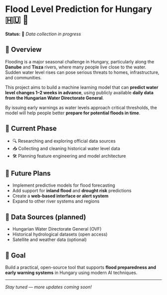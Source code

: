 # Flood Level Prediction for Hungary 🇭🇺 🌊

**Status:** 🔄 *Data collection in progress*

## 📌 Overview

Flooding is a major seasonal challenge in Hungary, particularly along the **Danube** and **Tisza** rivers, where many people live close to the water. Sudden water level rises can pose serious threats to homes, infrastructure, and communities.

This project aims to build a machine learning model that can **predict water level changes 1–2 weeks in advance**, using publicly available **daily data from the Hungarian Water Directorate General**.

By issuing early warnings as water levels approach critical thresholds, the model will help people better **prepare for potential floods in time**.

## 🧪 Current Phase

- 🔍 Researching and exploring official data sources  
- 📥 Collecting and cleaning historical water level data  
- 🛠️ Planning feature engineering and model architecture  

## 🚀 Future Plans

- Implement predictive models for flood forecasting  
- Add support for **inland flood** and **drought risk** predictions  
- Create a **web-based interface or alert system**  
- Expand to other river systems and regions  

## 📁 Data Sources (planned)

- Hungarian Water Directorate General (OVF)  
- Historical hydrological datasets (open access)  
- Satellite and weather data (optional)

## 📌 Goal

Build a practical, open-source tool that supports **flood preparedness and early warning systems** in Hungary using modern AI techniques.

---

*Stay tuned — more updates coming soon!*
